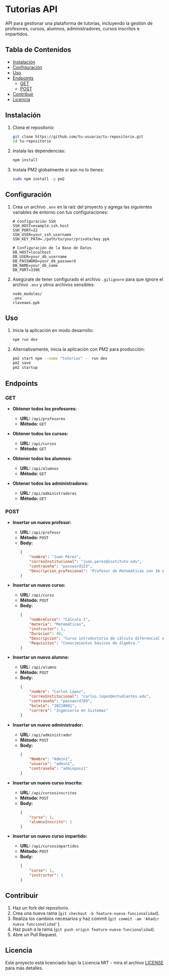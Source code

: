 # Tutorias API

API para gestionar una plataforma de tutorías, incluyendo la gestión de profesores, cursos, alumnos, administradores, cursos inscritos e impartidos.

## Tabla de Contenidos

- [Instalación](#instalación)
- [Configuración](#configuración)
- [Uso](#uso)
- [Endpoints](#endpoints)
  - [GET](#get)
  - [POST](#post)
- [Contribuir](#contribuir)
- [Licencia](#licencia)

## Instalación

1. Clona el repositorio:
    ```bash
    git clone https://github.com/tu-usuario/tu-repositorio.git
    cd tu-repositorio
    ```

2. Instala las dependencias:
    ```bash
    npm install
    ```

3. Instala PM2 globalmente si aún no lo tienes:
    ```bash
    sudo npm install -g pm2
    ```

## Configuración

1. Crea un archivo `.env` en la raíz del proyecto y agrega las siguientes variables de entorno con tus configuraciones:

    ```plaintext
    # Configuración SSH
    SSH_HOST=example.ssh.host
    SSH_PORT=22
    SSH_USER=your_ssh_username
    SSH_KEY_PATH=./path/to/your/private/key.ppk

    # Configuración de la Base de Datos
    DB_HOST=localhost
    DB_USER=your_db_username
    DB_PASSWORD=your_db_password
    DB_NAME=your_db_name
    DB_PORT=3306
    ```

2. Asegúrate de tener configurado el archivo `.gitignore` para que ignore el archivo `.env` y otros archivos sensibles:
    ```plaintext
    node_modules/
    .env
    claveaws.ppk
    ```

## Uso

1. Inicia la aplicación en modo desarrollo:
    ```bash
    npm run dev
    ```

2. Alternativamente, inicia la aplicación con PM2 para producción:
    ```bash
    pm2 start npm --name "tutorias" -- run dev
    pm2 save
    pm2 startup
    ```

## Endpoints

### GET

- **Obtener todos los profesores:**
    - **URL:** `/api/profesores`
    - **Método:** `GET`

- **Obtener todos los cursos:**
    - **URL:** `/api/cursos`
    - **Método:** `GET`

- **Obtener todos los alumnos:**
    - **URL:** `/api/alumnos`
    - **Método:** `GET`

- **Obtener todos los administradores:**
    - **URL:** `/api/administradores`
    - **Método:** `GET`

### POST

- **Insertar un nuevo profesor:**
    - **URL:** `/api/profesor`
    - **Método:** `POST`
    - **Body:**
        ```json
        {
            "nombre": "Juan Pérez",
            "correoInstitucional": "juan.perez@instituto.edu",
            "contraseña": "password123",
            "Descripcion_profesional": "Profesor de Matemáticas con 10 años de experiencia."
        }
        ```

- **Insertar un nuevo curso:**
    - **URL:** `/api/curso`
    - **Método:** `POST`
    - **Body:**
        ```json
        {
            "nombreCurso": "Cálculo I",
            "materia": "Matemáticas",
            "instructor": 1,
            "Duracion": 40,
            "Descripcion": "Curso introductorio de cálculo diferencial e integral.",
            "Requisitos": "Conocimientos básicos de álgebra."
        }
        ```

- **Insertar un nuevo alumno:**
    - **URL:** `/api/alumno`
    - **Método:** `POST`
    - **Body:**
        ```json
        {
            "nombre": "Carlos López",
            "correoInstitucional": "carlos.lopez@estudiantes.edu",
            "contraseña": "password789",
            "boleta": "20210001",
            "carrera": "Ingeniería en Sistemas"
        }
        ```

- **Insertar un nuevo administrador:**
    - **URL:** `/api/administrador`
    - **Método:** `POST`
    - **Body:**
        ```json
        {
            "Nombre": "Admin1",
            "usuario": "admin1",
            "contraseña": "adminpass1"
        }
        ```

- **Insertar un nuevo curso inscrito:**
    - **URL:** `/api/cursosinscritos`
    - **Método:** `POST`
    - **Body:**
        ```json
        {
            "curso": 1,
            "alumnoInscrito": 1
        }
        ```

- **Insertar un nuevo curso impartido:**
    - **URL:** `/api/cursosimpartidos`
    - **Método:** `POST`
    - **Body:**
        ```json
        {
            "curso": 1,
            "instructor": 1
        }
        ```

## Contribuir

1. Haz un fork del repositorio.
2. Crea una nueva rama (`git checkout -b feature-nueva-funcionalidad`).
3. Realiza los cambios necesarios y haz commit (`git commit -am 'Añadir nueva funcionalidad'`).
4. Haz push a la rama (`git push origin feature-nueva-funcionalidad`).
5. Abre un Pull Request.

## Licencia

Este proyecto está licenciado bajo la Licencia MIT - mira el archivo [LICENSE](LICENSE) para más detalles.

